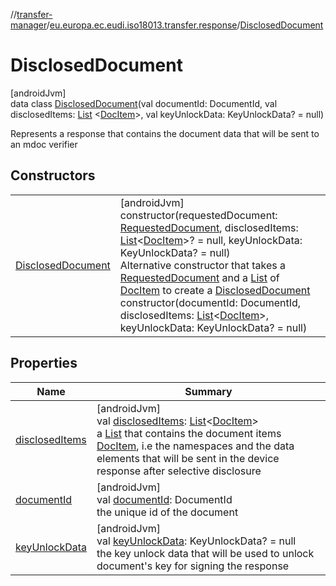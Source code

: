 //[transfer-manager](../../../index.md)/[eu.europa.ec.eudi.iso18013.transfer.response](../index.md)/[DisclosedDocument](index.md)

# DisclosedDocument

[androidJvm]\
data class [DisclosedDocument](index.md)(val documentId: DocumentId, val
disclosedItems: [List](https://kotlinlang.org/api/latest/jvm/stdlib/kotlin.collections/-list/index.html)
&lt;[DocItem](../-doc-item/index.md)&gt;, val keyUnlockData: KeyUnlockData? = null)

Represents a response that contains the document data that will be sent to an mdoc verifier

## Constructors

|                                             |                                                                                                                                                                                                                                                                                                                                                                                                                                                                                                                                                                                                                                                                                                                                                                                                               |
|---------------------------------------------|---------------------------------------------------------------------------------------------------------------------------------------------------------------------------------------------------------------------------------------------------------------------------------------------------------------------------------------------------------------------------------------------------------------------------------------------------------------------------------------------------------------------------------------------------------------------------------------------------------------------------------------------------------------------------------------------------------------------------------------------------------------------------------------------------------------|
| [DisclosedDocument](-disclosed-document.md) | [androidJvm]<br>constructor(requestedDocument: [RequestedDocument](../-requested-document/index.md), disclosedItems: [List](https://kotlinlang.org/api/latest/jvm/stdlib/kotlin.collections/-list/index.html)&lt;[DocItem](../-doc-item/index.md)&gt;? = null, keyUnlockData: KeyUnlockData? = null)<br>Alternative constructor that takes a [RequestedDocument](../-requested-document/index.md) and a [List](https://kotlinlang.org/api/latest/jvm/stdlib/kotlin.collections/-list/index.html) of [DocItem](../-doc-item/index.md) to create a [DisclosedDocument](index.md)<br>constructor(documentId: DocumentId, disclosedItems: [List](https://kotlinlang.org/api/latest/jvm/stdlib/kotlin.collections/-list/index.html)&lt;[DocItem](../-doc-item/index.md)&gt;, keyUnlockData: KeyUnlockData? = null) |

## Properties

| Name                                 | Summary                                                                                                                                                                                                                                                                                                                                                                                                                                                                  |
|--------------------------------------|--------------------------------------------------------------------------------------------------------------------------------------------------------------------------------------------------------------------------------------------------------------------------------------------------------------------------------------------------------------------------------------------------------------------------------------------------------------------------|
| [disclosedItems](disclosed-items.md) | [androidJvm]<br>val [disclosedItems](disclosed-items.md): [List](https://kotlinlang.org/api/latest/jvm/stdlib/kotlin.collections/-list/index.html)&lt;[DocItem](../-doc-item/index.md)&gt;<br>a [List](https://kotlinlang.org/api/latest/jvm/stdlib/kotlin.collections/-list/index.html) that contains the document items [DocItem](../-doc-item/index.md), i.e the namespaces and the data elements that will be sent in the device response after selective disclosure |
| [documentId](document-id.md)         | [androidJvm]<br>val [documentId](document-id.md): DocumentId<br>the unique id of the document                                                                                                                                                                                                                                                                                                                                                                            |
| [keyUnlockData](key-unlock-data.md)  | [androidJvm]<br>val [keyUnlockData](key-unlock-data.md): KeyUnlockData? = null<br>the key unlock data that will be used to unlock document's key for signing the response                                                                                                                                                                                                                                                                                                |
